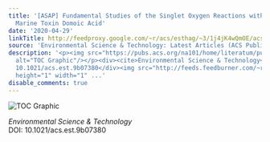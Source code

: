 ```yaml
---
title: '[ASAP] Fundamental Studies of the Singlet Oxygen Reactions with the Potent
  Marine Toxin Domoic Acid'
date: '2020-04-29'
linkTitle: http://feedproxy.google.com/~r/acs/esthag/~3/1j4jK4wQmOE/acs.est.9b07380
source: 'Environmental Science & Technology: Latest Articles (ACS Publications)'
description: '<p><img src="https://pubs.acs.org/na101/home/literatum/publisher/achs/journals/content/esthag/0/esthag.ahead-of-print/acs.est.9b07380/20200429/images/medium/es9b07380_0007.gif"
  alt="TOC Graphic"/></p><div><cite>Environmental Science & Technology</cite></div><div>DOI:
  10.1021/acs.est.9b07380</div><img src="http://feeds.feedburner.com/~r/acs/esthag/~4/1j4jK4wQmOE"
  height="1" width="1" ...'
disable_comments: true
---
```

<p><img src="https://pubs.acs.org/na101/home/literatum/publisher/achs/journals/content/esthag/0/esthag.ahead-of-print/acs.est.9b07380/20200429/images/medium/es9b07380_0007.gif" alt="TOC Graphic"/></p><div><cite>Environmental Science & Technology</cite></div><div>DOI: 10.1021/acs.est.9b07380</div><img src="http://feeds.feedburner.com/~r/acs/esthag/~4/1j4jK4wQmOE" height="1" width="1" ...